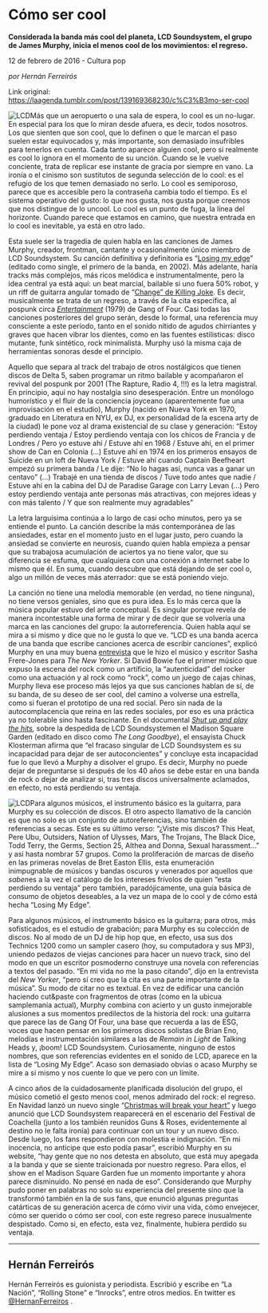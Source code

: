 # Cómo ser cool

**Considerada la
banda más cool del planeta, LCD Soundsystem, el grupo de James
Murphy, inicia el menos cool de los movimientos:
el regreso.**

12 de febrero de 2016 - Cultura pop

_por Hernán Ferreirós_

Link original: https://laagenda.tumblr.com/post/139169368230/c%C3%B3mo-ser-cool

![LCD](https://64.media.tumblr.com/483d008a16add5efbf0ccd4ce5e61ae2/tumblr_inline_pjzp2k0QmA1t6q87u_500.jpg)Más que un aeropuerto o una sala de
espera, lo cool es un no-lugar. En especial para los que lo miran
desde afuera, es decir, todos nosotros. Los que sienten que son cool,
que lo definen o que le marcan el paso suelen estar equivocados y,
más importante, son demasiado insufribles para tenerlos en cuenta.
Cada tanto aparece alguien cool, pero si realmente es cool lo ignora
en el momento de su unción. Cuando se le vuelve conciente, trata de
replicar ese instante de gracia por siempre en vano. La ironía o el
cinismo son sustitutos de segunda selección de lo cool: es el
refugio de los que temen demasiado no serlo. Lo cool es semiporoso,
parece que es accesible pero la contraseña cambia todo el tiempo. Es
el sistema operativo del gusto: lo que nos gusta,
nos gusta porque creemos que nos distingue de lo uncool. Lo
cool es un punto de fuga, la línea del horizonte. Cuando parece que
estamos en camino, que nuestra entrada en lo cool es inevitable, ya
está en otro lado. 


Esta suele ser la tragedia de quien
habla en las canciones de James Murphy, creador, frontman, cantante y
ocasionalmente único miembro de LCD Soundsystem. Su canción
definitiva y definitoria es “[Losing
my edge](https://www.youtube.com/watch?v=6xG4oFny2Pk)” (editado como single, el primero de la banda, en
2002). Más adelante, haría tracks más complejos, más ricos
melódica e instrumentalmente, pero la idea central ya está aquí:
un beat marcial, bailable si uno fuera 50% robot, y un riff de
guitarra angular tomado de “[Change”
de Killing Joke](https://www.youtube.com/watch?v=HSeXkoakaLI). Es decir, musicalmente se trata de un regreso, a
través de la cita específica, al pospunk circa [*Entertainment*](https://www.youtube.com/watch?v=25wvBNJ3vFc)
(1979) de Gang of Four. Casi todas las canciones posteriores del
grupo serán, desde lo formal, una referencia muy consciente a este
período, tanto en el sonido nítido de agudos chirriantes y graves
que hacen vibrar los dientes, como en las fuentes estilisticas: disco
mutante, funk sintético, rock minimalista. Murphy usó la misma caja
de herramientas sonoras desde el principio.

Aquello que separa al track del trabajo
de otros nostálgicos que tienen discos de Delta 5, saben programar
un ritmo bailable y acompañaron el revival del pospunk por 2001 (The
Rapture, Radio 4, !!!) es la letra magistral. En principio, aquí no
hay nostalgia sino desesperación. Entre un monólogo humorístico y
el fluir de la conciencia joyceano (aparentemente fue una
improvisación en el estudio), Murphy (nacido en Nueva York en 1970,
graduado en Literatura en NYU, ex DJ, ex personalidad de la escena
arty de la ciudad) le pone voz al drama existencial de su clase y
generación: “Estoy perdiendo ventaja / Estoy perdiendo ventaja con
los chicos de Francia y de Londres / Pero yo estuve ahí / Estuve ahí
en 1968 / Estuve ahí, en el primer show de Can en Colonia (…)
Estuve ahí en 1974 en los primeros ensayos de Suicide en un loft de
Nueva York / Estuve ahí cuando Captain Beefheart empezó su primera
banda / Le dije: “No lo hagas así, nunca vas a ganar un centavo”
(…) Trabajé en una tienda de discos / Tuve todo antes que nadie /
Estuve ahí en la cabina del DJ de Paradise Garage con Larry Levan
(…) Pero estoy perdiendo ventaja ante personas más atractivas, con
mejores ideas y con más talento / Y que son realmente muy
agradables”

 
La letra larguísima continúa a lo
largo de casi ocho minutos, pero ya se entiende el punto. La canción
describe la más contemporánea de las ansiedades, estar en el
momento justo en el lugar justo, pero cuando la ansiedad se convierte
en neurosis, cuando quien habla empieza a pensar que su trabajosa
acumulación de aciertos ya no tiene valor, que su diferencia se
esfuma, que cualquiera con una conexión a internet sabe lo mismo que
él. En suma, cuando descubre que está dejando de ser cool o, algo
un millón de veces más aterrador: que se está poniendo viejo.

La canción no tiene una melodía
memorable (en verdad, no tiene ninguna), no tiene versos geniales,
sino que es pura idea. Es lo más cerca que la música popular estuvo
del arte conceptual. Es singular porque revela de manera
incontestable una forma de mirar y de decir que se volvería una
marca en las canciones del grupo: la autorreferencia. Quien habla
aquí se mira a sí mismo y dice que no le gusta lo que ve. “LCD es
una banda acerca de una banda que escribe canciones acerca de
escribir canciones”, explicó Murphy en una muy buena [entrevista](https://t.umblr.com/redirect?z=http%3A%2F%2Fwww.newyorker.com%2Fmagazine%2F2010%2F05%2F10%2Flets-dance&t=NzMzNWY0NjRhZWM4M2MyNTcwN2IxZGZiYzAyOThhZWQxZWE1ZDIzYyxSR3ltSkVObw%3D%3D&b=t%3AXDz46txpppLgDp7rJlWQpw&p=https%3A%2F%2Flaagenda.tumblr.com%2Fpost%2F139169368230%2Fc%25C3%25B3mo-ser-cool&m=1&ts=1705438894)
que le hizo el músico y escritor Sasha Frere-Jones para *The New
Yorker*. Si David Bowie fue el primer músico que expuso la escena
del rock como un artificio, la “autenticidad” del rocker como una
actuación y al rock como “rock”, como un juego de cajas chinas,
Murphy lleva ese proceso más lejos ya que sus canciones hablan de
sí, de su banda, de su deseo de ser cool, del camino a volverse una
estrella, como si fueran el prototipo de una red social. Pero sin
nada de la autocomplacencia que reina en las redes sociales, por eso
es una práctica ya no tolerable sino hasta fascinante. En el
documental *[Shut
up and play the hits](https://www.youtube.com/watch?v=XHgv3Hw0gFw),* sobre la despedida de LCD Soundsystemen el Madison Square Garden
(editado en disco como *The Long Goodbye*),
el ensayista Chuck Klosterman afirma que “el fracaso singular de
LCD Soundsystem es su incapacidad para dejar de ser autoconcientes”
y concluye esta incapacidad fue lo que llevó a Murphy a disolver el
grupo. Es decir, Murphy no puede dejar de preguntarse si después de
los 40 años se debe estar en una banda de rock o dejar
de analizar si, tras tres discos universalmente aclamados, en efecto,
no está perdiendo su ventaja.

![LCD](https://64.media.tumblr.com/483d008a16add5efbf0ccd4ce5e61ae2/tumblr_inline_pjzp2k0QmA1t6q87u_500.jpg)Para
algunos músicos, el instrumento básico es la guitarra, para Murphy es su
colección de discos. El
otro aspecto llamativo de la canción es que no solo es un conjunto
de autoreferencias, sino también de referencias a secas. Este es su
último verso: “¿Viste mis discos?
This Heat, Pere Ubu, Outsiders, Nation of Ulysses, Mars, The Trojans,
The Black Dice, Todd Terry, the Germs, Section 25, Althea and Donna,
Sexual harassment…” y así hasta nombrar 57 grupos. Como la
proliferación de marcas de diseño en las primeras novelas de Bret
Easton Ellis, esta enumeración inimpugnable de músicos y bandas
oscuros y venerados por aquellos que *saben*es
a la vez el catálogo de los intereses frívolos de quien “esta
perdiendo su ventaja” pero también, paradójicamente, una guía
básica de consumo de objetos deseables, a la vez un mapa de lo cool
y de cómo está hecha “Losing My Edge”.

Para
algunos músicos, el instrumento básico es la guitarra; para otros,
más sofisticados, es el estudio de grabación; para Murphy es su
colección de discos. No al modo de un DJ de hip hop que,
en efecto, usa sus dos Technics 1200 como un sampler
casero (hoy, su computadora y sus MP3), uniendo pedazos de viejas
canciones para hacer un nuevo track, sino del modo en que un escritor
posmoderno construye una novela con referencias a textos del pasado.
“En
mi vida no me la paso citando”, dijo en la entrevista del *New
Yorker*,
“pero sí creo que la cita es una parte importante de la música”.
Su modo de citar no es textual. En vez de
edificar una canción haciendo cut&paste con fragmentos de otras
(como en la ubicua samplemanía actual), Murphy combina con acierto y
un gusto inmejorable alusiones a sus momentos predilectos de la
historia del rock: una guitarra que parece las de Gang Of Four, una
base que recuerda a las de ESG, voces que hacen pensar en los
primeros discos solistas de Brian Eno, melodías e instrumentación
similares a las de *Remain in Light* de Talking Heads y, ¡boom!
LCD Soundsystem. Curiosamente, ninguno de estos nombres, que son
referencias evidentes en el sonido de LCD, aparece en la lista de
“Losing My Edge”. Acaso son demasiado obvias o acaso Murphy se
mire a sí mismo y nos cuente lo que ve pero con un límite.

A cinco años de la cuidadosamente
planificada disolución del grupo, el músico cometió el gesto menos
cool, menos admirado del rock: el regreso. En Navidad lanzó un nuevo
single “[Christmas
will break your heart”](https://www.youtube.com/watch?v=R3kPH2MJzlg) y luego anunció que LCD Soundsystem
reaparecerá en el escenario del Festival de Coachella (junto a los
también reunidos Guns & Roses, evidentemente al destino no le
falta ironía) para continuar con un tour y un nuevo disco. Desde
luego, los fans respondieron con molestia e indignación. “En mi
inocencia, no anticipe que esto podía pasar”, escribió Murphy en
su website, “hay gente que no nos detesta en absoluto, que está
muy apegada a la banda y que se siente traicionada por nuestro
regreso. Para ellos, el show en el Madison Square Garden fue un
momento importante y ahora parece disminuido. No pensé en nada de
eso”. Considerando que Murphy pudo poner en palabras no solo su
experiencia del presente sino que la transformó también en la de
sus fans, que enunció algunas preguntas catárticas de su generación
acerca de cómo vivir una vida, cómo envejecer, cómo ser querido o
cómo ser cool, con este regreso parece inusualmente despistado. Como
si, en efecto, esta vez, finalmente, hubiera perdido su ventaja.

  


---

 Hernán Ferreirós
-----------------

Hernán Ferreirós es guionista y periodista. Escribió y escribe en “La Nación”, “Rolling Stone” e “Inrocks”, entre otros medios. En twitter es [@HernanFerreiros](https://twitter.com/HernanFerreiros?lang=es) .

